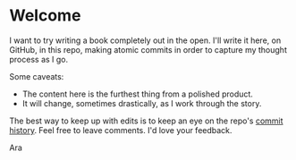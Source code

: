 # Welcome

I want to try writing a book completely out in the open. I'll write it here, on GitHub, in this repo, making atomic commits in order to capture my thought process as I go.

Some caveats:
- The content here is the furthest thing from a polished product.
- It will change, sometimes drastically, as I work through the story.
  
 The best way to keep up with edits is to keep an eye on the repo's [commit history](https://github.com/arapehl/book-1/commits/trunk). Feel free to leave comments. I'd love your feedback.

Ara